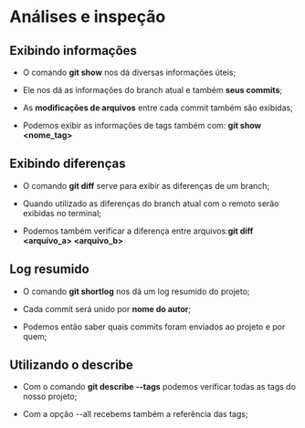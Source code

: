# Análises e inspeção

## Exibindo informações

* O comando **git show** nos dá diversas informações úteis;

* Ele nos dá as informações do branch atual e também **seus commits**;

* As **modificações de arquivos** entre cada commit também são exibidas;

* Podemos exibir as informações de tags também com: **git show <nome_tag>**

## Exibindo diferenças

* O comando **git diff** serve para exibir as diferenças de um branch;

* Quando utilizado as diferenças do branch atual com o remoto serão exibidas no terminal;

* Podemos também verificar a diferença entre arquivos:**git diff <arquivo_a> <arquivo_b>**

## Log resumido

* O comando **git shortlog** nos dá um log resumido do projeto;

* Cada commit será unido por **nome do autor**;

* Podemos então saber quais commits foram enviados ao projeto e por quem;

## Utilizando o describe

* Com o comando **git describe --tags** podemos verificar todas as tags do nosso projeto;

* Com a opção --all recebems também a referência das tags;
